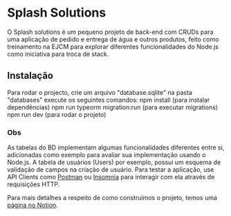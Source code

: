 # Splash Solutions
O Splash solutions é um pequeno projeto de back-end com CRUDs para uma aplicação de pedido e entrega de água e outros produtos, feito como treinamento na EJCM para explorar diferentes funcionalidades do Node.js como iniciativa para troca de stack.

## Instalação
Para rodar o projecto, crie um arquivo "database.sqlite" na pasta "databases" execute os seguintes comandos:
npm install (para instalar dependências)
npm run typeorm migration:run (para executar migrations)
npm run dev (para rodar o projeto)

### Obs
As tabelas do BD implementam algumas funcionalidades diferentes entre si, adicionadas como exemplo para avaliar sua implementação usando o Node.js. A tabela de usuários (Users) por exemplo, possui um esquema de validação de campos na criação de usuário.
Para testar a aplicação, use API Clients como [Postman](https://www.postman.com/downloads/) ou [Insomnia](https://insomnia.rest/download/) para interagir com ela através de requisições HTTP.

Para mais detalhes a respeito de como construímos o projeto, temos uma [página no Notion](https://www.notion.so/Splash-Solutions-f473723fbc87486ba1168aa0fc6934a3).
